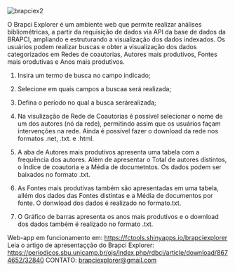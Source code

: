 ![brapciex2](https://github.com/FC-Tools/brapciexplorer/assets/145784596/53d8b97f-4b85-4403-830d-441b748e07be)

O Brapci Explorer é um ambiente web que permite realizar análises bibliométricas, a partir da requisição de dados via API da base de dados da BRAPCI, ampliando e estruturando a visualização dos dados indexados. 
Os usuários podem realizar buscas e obter a visualização dos dados categorizados em Redes de coautorias, Autores mais produtivos, Fontes mais orodutivas e Anos mais produtivos.

1. Insira um termo de busca no campo indicado;
2. Selecione em quais campos a buscaa será realizada;
3. Defina o período no qual a busca serárealizada;

4. Na visulização de Rede de Coautorias é possível selecionar o nome de um dos autores (nó da rede), permitindo assim que os usuários façam intervenções na rede. Ainda é possível fazer o download da rede nos formatos .net, .txt. e .html.

5. A aba de Autores mais produtivos apresenta uma tabela com a frequência dos autores. Além de apresentar o Total de autores distintos, o Índice de coautoria e a Média de documetntos. Os dados podem ser baixados no formato .txt.

6. As Fontes mais produtivas também são apresentadas em uma tabela, allém dos dados das Fontes distintas e a Média de documentos por fonte. O donwload dos dados é realizado no formato.txt.

7. O Gráfico de barras apresenta os anos mais produtivos e o download dos dados também é realizado no formato .txt.

Web-app em funcionamento em: https://fctools.shinyapps.io/brapciexplorer
Leia o artigo  de apresentaçção do Brapci Explorer: https://periodicos.sbu.unicamp.br/ojs/index.php/rdbci/article/download/8674652/32840
CONTATO: brapciexplorer@gmail.com
